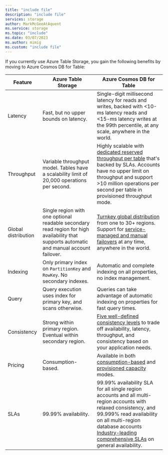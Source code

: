 ```yaml
---
title: "include file"
description: "include file"
services: storage
author: MarkMcGeeAtAquent
ms.service: storage
ms.topic: "include"
ms.date: 03/07/2023
ms.author: mimig
ms.custom: "include file"
---
```

If you currently use Azure Table Storage, you gain the following benefits by moving to Azure Cosmos DB for Table:

|Feature | Azure Table Storage | Azure Cosmos DB for Table |
| --- | --- | --- |
| Latency | Fast, but no upper bounds on latency. | Single-digit millisecond latency for reads and writes, backed with <10-ms latency reads and <15-ms latency writes at the 99th percentile, at any scale, anywhere in the world. |
| Throughput | Variable throughput model. Tables have a scalability limit of 20,000 operations per second. | Highly scalable with [dedicated reserved throughput per table](../articles/cosmos-db/request-units.md) that's backed by SLAs. Accounts have no upper limit on throughput and support >10 million operations per second per table in provisioned throughput mode. |
| Global distribution | Single region with one optional readable secondary read region for high availability that supports automatic and manual account failover. | [Turnkey global distribution](../articles/cosmos-db/distribute-data-globally.md) from one to 30+ regions. Support for [service-managed and manual failovers](../articles/cosmos-db/high-availability.md) at any time, anywhere in the world. |
| Indexing | Only primary index on `PartitionKey` and `RowKey`. No secondary indexes. | Automatic and complete indexing on all properties, no index management. |
| Query | Query execution uses index for primary key, and scans otherwise. | Queries can take advantage of automatic indexing on properties for fast query times. |
| Consistency | Strong within primary region. Eventual within secondary region. | [Five well-defined consistency levels](../articles/cosmos-db/consistency-levels.md) to trade off availability, latency, throughput, and consistency based on your application needs. |
| Pricing | Consumption-based. | Available in both [consumption-based](../articles/cosmos-db/serverless.md) and [provisioned capacity](../articles/cosmos-db/set-throughput.md) modes. |
| SLAs | 99.99% availability. | 99.99% availability SLA for all single region accounts and all multi-region accounts with relaxed consistency, and 99.999% read availability on all multi-region database accounts [Industry-leading comprehensive SLAs](https://azure.microsoft.com/support/legal/sla/cosmos-db/) on general availability. |
